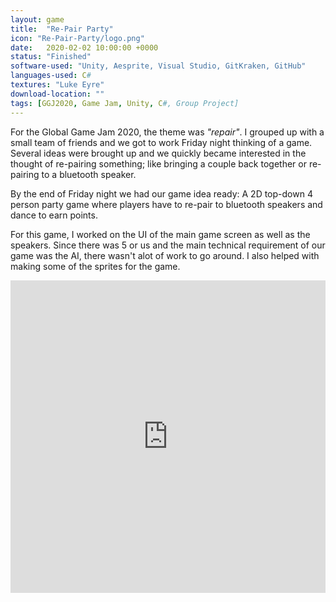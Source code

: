 ```yaml
---
layout: game
title:  "Re-Pair Party"
icon: "Re-Pair-Party/logo.png"
date:   2020-02-02 10:00:00 +0000
status: "Finished"
software-used: "Unity, Aesprite, Visual Studio, GitKraken, GitHub"
languages-used: C#
textures: "Luke Eyre"
download-location: ""
tags: [GGJ2020, Game Jam, Unity, C#, Group Project]
---
```


For the Global Game Jam 2020, the theme was <em>"repair"</em>. I grouped up with a small team of friends and we got to work Friday night thinking of a game. Several ideas were brought up and we quickly became interested in the thought of re-pairing something; like bringing a couple back together or re-pairing to a bluetooth speaker.

By the end of Friday night we had our game idea ready: A 2D top-down 4 person party game where players have to re-pair to bluetooth speakers and dance to earn points.

For this game, I worked on the UI of the main game screen as well as the speakers. Since there was 5 or us and the main technical requirement of our game was the AI, there wasn't alot of work to go around. I also helped with making some of the sprites for the game.

<div class="iframe-container">
    <iframe width="100%" height="500" src="https://www.youtube.com/embed/RrJM9NVGRvo" frameborder="0" allowfullscreen></iframe>
</div>
